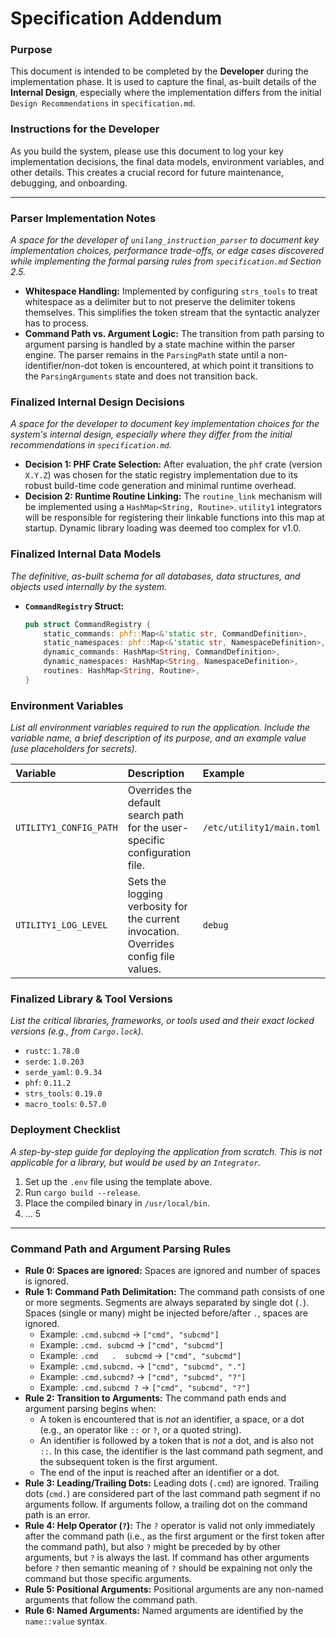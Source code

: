 # Specification Addendum

### Purpose
This document is intended to be completed by the **Developer** during the implementation phase. It is used to capture the final, as-built details of the **Internal Design**, especially where the implementation differs from the initial `Design Recommendations` in `specification.md`.

### Instructions for the Developer
As you build the system, please use this document to log your key implementation decisions, the final data models, environment variables, and other details. This creates a crucial record for future maintenance, debugging, and onboarding.

---

### Parser Implementation Notes
*A space for the developer of `unilang_instruction_parser` to document key implementation choices, performance trade-offs, or edge cases discovered while implementing the formal parsing rules from `specification.md` Section 2.5.*

-   **Whitespace Handling:** Implemented by configuring `strs_tools` to treat whitespace as a delimiter but to not preserve the delimiter tokens themselves. This simplifies the token stream that the syntactic analyzer has to process.
-   **Command Path vs. Argument Logic:** The transition from path parsing to argument parsing is handled by a state machine within the parser engine. The parser remains in the `ParsingPath` state until a non-identifier/non-dot token is encountered, at which point it transitions to the `ParsingArguments` state and does not transition back.

### Finalized Internal Design Decisions
*A space for the developer to document key implementation choices for the system's internal design, especially where they differ from the initial recommendations in `specification.md`.*

-   **Decision 1: PHF Crate Selection:** After evaluation, the `phf` crate (version `X.Y.Z`) was chosen for the static registry implementation due to its robust build-time code generation and minimal runtime overhead.
-   **Decision 2: Runtime Routine Linking:** The `routine_link` mechanism will be implemented using a `HashMap<String, Routine>`. `utility1` integrators will be responsible for registering their linkable functions into this map at startup. Dynamic library loading was deemed too complex for v1.0.

### Finalized Internal Data Models
*The definitive, as-built schema for all databases, data structures, and objects used internally by the system.*

-   **`CommandRegistry` Struct:**
    ```rust
    pub struct CommandRegistry {
        static_commands: phf::Map<&'static str, CommandDefinition>,
        static_namespaces: phf::Map<&'static str, NamespaceDefinition>,
        dynamic_commands: HashMap<String, CommandDefinition>,
        dynamic_namespaces: HashMap<String, NamespaceDefinition>,
        routines: HashMap<String, Routine>,
    }
    ```

### Environment Variables
*List all environment variables required to run the application. Include the variable name, a brief description of its purpose, and an example value (use placeholders for secrets).*

| Variable | Description | Example |
| :--- | :--- | :--- |
| `UTILITY1_CONFIG_PATH` | Overrides the default search path for the user-specific configuration file. | `/etc/utility1/main.toml` |
| `UTILITY1_LOG_LEVEL` | Sets the logging verbosity for the current invocation. Overrides config file values. | `debug` |

### Finalized Library & Tool Versions
*List the critical libraries, frameworks, or tools used and their exact locked versions (e.g., from `Cargo.lock`).*

-   `rustc`: `1.78.0`
-   `serde`: `1.0.203`
-   `serde_yaml`: `0.9.34`
-   `phf`: `0.11.2`
-   `strs_tools`: `0.19.0`
-   `macro_tools`: `0.57.0`

### Deployment Checklist
*A step-by-step guide for deploying the application from scratch. This is not applicable for a library, but would be used by an `Integrator`.*

1.  Set up the `.env` file using the template above.
2.  Run `cargo build --release`.
3.  Place the compiled binary in `/usr/local/bin`.
4.  ...
5

---

### Command Path and Argument Parsing Rules

*   **Rule 0: Spaces are ignored:** Spaces are ignored and number of spaces is ignored.
*   **Rule 1: Command Path Delimitation:** The command path consists of one or more segments. Segments are always separated by single dot (`.`). Spaces (single or many) might be injected before/after `.`, spaces are ignored.
    *   Example: `.cmd.subcmd` -> `["cmd", "subcmd"]`
    *   Example: `.cmd. subcmd` -> `["cmd", "subcmd"]`
    *   Example: `.cmd   .  subcmd` -> `["cmd", "subcmd"]`
    *   Example: `.cmd.subcmd.` -> `["cmd", "subcmd", "."]`
    *   Example: `.cmd.subcmd?` -> `["cmd", "subcmd", "?"]`
    *   Example: `.cmd.subcmd ?` -> `["cmd", "subcmd", "?"]`
*   **Rule 2: Transition to Arguments:** The command path ends and argument parsing begins when:
    *   A token is encountered that is *not* an identifier, a space, or a dot (e.g., an operator like `::` or `?`, or a quoted string).
    *   An identifier is followed by a token that is *not* a dot, and is also not `::`. In this case, the identifier is the last command path segment, and the subsequent token is the first argument.
    *   The end of the input is reached after an identifier or a dot.
*   **Rule 3: Leading/Trailing Dots:** Leading dots (`.cmd`) are ignored. Trailing dots (`cmd.`) are considered part of the last command path segment if no arguments follow. If arguments follow, a trailing dot on the command path is an error.
*   **Rule 4: Help Operator (`?`):** The `?` operator is valid not only immediately after the command path (i.e., as the first argument or the first token after the command path), but also `?` might be preceded by by other arguments, but `?` is always the last. If command has other arguments before `?` then semantic meaning of `?` should be expaining not only the command but those specific arguments.
*   **Rule 5: Positional Arguments:** Positional arguments are any non-named arguments that follow the command path.
*   **Rule 6: Named Arguments:** Named arguments are identified by the `name::value` syntax.